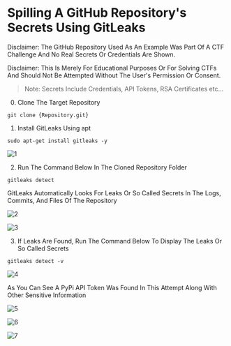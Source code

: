 # Spilling A GitHub Repository's Secrets Using GitLeaks

Disclaimer: The GitHub Repository Used As An Example Was Part Of A CTF Challenge And No Real Secrets Or Credentials Are Shown.

Disclaimer: This Is Merely For Educational Purposes Or For Solving CTFs And Should Not Be Attempted Without The User's Permission Or Consent.

>Note: Secrets Include Credentials, API Tokens, RSA Certificates etc...

0. Clone The Target Repository

```
git clone {Repository.git}
```

1. Install GitLeaks Using apt

```
sudo apt-get install gitleaks -y
```

![1](https://github.com/theaqueen21/CI-CD-Pipeline-Poisoning/assets/94680549/573ded0c-00b5-4055-9114-4a9d20dc9449)

2. Run The Command Below In The Cloned Repository Folder

```
gitleaks detect
``` 
GitLeaks Automatically Looks For Leaks Or So Called Secrets In The Logs, Commits, And Files Of The Repository

![2](https://github.com/theaqueen21/CI-CD-Pipeline-Poisoning/assets/94680549/91a4672c-6e45-4edb-8fdf-603e87270594)

![3](https://github.com/theaqueen21/CI-CD-Pipeline-Poisoning/assets/94680549/e4251de6-d398-46e8-9935-b967440c1770)

3. If Leaks Are Found, Run The Command Below To Display The Leaks Or So Called Secrets

```
gitleaks detect -v
```

![4](https://github.com/theaqueen21/CI-CD-Pipeline-Poisoning/assets/94680549/54aa5647-5f21-4316-b209-d41dc997c4ab)

As You Can See A PyPi API Token Was Found In This Attempt Along With Other Sensitive Information

![5](https://github.com/theaqueen21/CI-CD-Pipeline-Poisoning/assets/94680549/553c2279-d0e7-45f0-8787-b32858815e89)

![6](https://github.com/theaqueen21/CI-CD-Pipeline-Poisoning/assets/94680549/caa15ffc-d033-4291-ac6a-75e7fff0c60a)

![7](https://github.com/theaqueen21/CI-CD-Pipeline-Poisoning/assets/94680549/eab75430-a87a-4f9a-a7e1-238d335b0b90)

